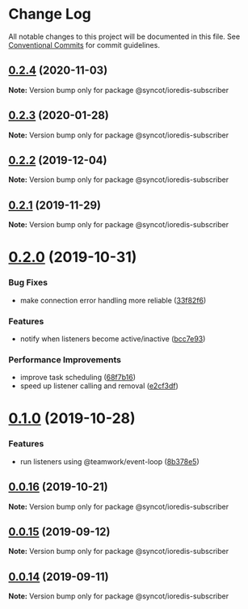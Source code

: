 # Change Log

All notable changes to this project will be documented in this file.
See [Conventional Commits](https://conventionalcommits.org) for commit guidelines.

## [0.2.4](https://github.com/SyncOT/SyncOT/compare/@syncot/ioredis-subscriber@0.2.3...@syncot/ioredis-subscriber@0.2.4) (2020-11-03)

**Note:** Version bump only for package @syncot/ioredis-subscriber





## [0.2.3](https://github.com/SyncOT/SyncOT/compare/@syncot/ioredis-subscriber@0.2.2...@syncot/ioredis-subscriber@0.2.3) (2020-01-28)

**Note:** Version bump only for package @syncot/ioredis-subscriber





## [0.2.2](https://github.com/SyncOT/SyncOT/compare/@syncot/ioredis-subscriber@0.2.1...@syncot/ioredis-subscriber@0.2.2) (2019-12-04)

**Note:** Version bump only for package @syncot/ioredis-subscriber





## [0.2.1](https://github.com/SyncOT/SyncOT/compare/@syncot/ioredis-subscriber@0.2.0...@syncot/ioredis-subscriber@0.2.1) (2019-11-29)

**Note:** Version bump only for package @syncot/ioredis-subscriber





# [0.2.0](https://github.com/SyncOT/SyncOT/compare/@syncot/ioredis-subscriber@0.1.0...@syncot/ioredis-subscriber@0.2.0) (2019-10-31)


### Bug Fixes

* make connection error handling more reliable ([33f82f6](https://github.com/SyncOT/SyncOT/commit/33f82f6ea2ec25aae5ef8966253bdf5a748407d5))


### Features

* notify when listeners become active/inactive ([bcc7e93](https://github.com/SyncOT/SyncOT/commit/bcc7e938bffe22d4cb600bd285df4caaa02a06dc))


### Performance Improvements

* improve task scheduling ([68f7b16](https://github.com/SyncOT/SyncOT/commit/68f7b1684f3a08776ef355ca4b765216b0479dff))
* speed up listener calling and removal ([e2cf3df](https://github.com/SyncOT/SyncOT/commit/e2cf3df4868f11a0ba9bd520323e2e8844019b7e))





# [0.1.0](https://github.com/SyncOT/SyncOT/compare/@syncot/ioredis-subscriber@0.0.16...@syncot/ioredis-subscriber@0.1.0) (2019-10-28)


### Features

* run listeners using @teamwork/event-loop ([8b378e5](https://github.com/SyncOT/SyncOT/commit/8b378e5a10bd475bf0ff81287c147cb25079d34b))





## [0.0.16](https://github.com/SyncOT/SyncOT/compare/@syncot/ioredis-subscriber@0.0.15...@syncot/ioredis-subscriber@0.0.16) (2019-10-21)

**Note:** Version bump only for package @syncot/ioredis-subscriber





## [0.0.15](https://github.com/SyncOT/SyncOT/compare/@syncot/ioredis-subscriber@0.0.14...@syncot/ioredis-subscriber@0.0.15) (2019-09-12)

**Note:** Version bump only for package @syncot/ioredis-subscriber





## [0.0.14](https://github.com/SyncOT/SyncOT/compare/@syncot/ioredis-subscriber@0.0.13...@syncot/ioredis-subscriber@0.0.14) (2019-09-11)

**Note:** Version bump only for package @syncot/ioredis-subscriber
